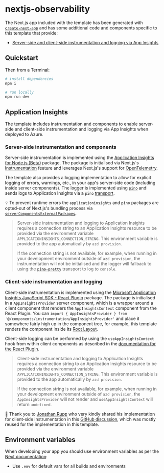 
# nextjs-observability


The Next.js app included with the template has been generated with [`create-next-app`](https://nextjs.org/docs/getting-started/installation#automatic-installation) and has some additional code and components specific to this template that provide:

* [Server-side and client-side instrumentation and logging via App Insights](#application-insights)

## Quickstart

Then from a Terminal:

```bash
# install dependencies
npm i

# run locally
npm run dev

```




## Application Insights

The template includes instrumentation and components to enable server-side and client-side instrumentation and logging via App Insights when deployed to Azure.

### Server-side instrumentation and components

Server-side instrumentation is implemented using the [Application Insights for Node.js (Beta)](https://github.com/microsoft/ApplicationInsights-node.js/tree/beta) package. The package is initialised via Next.js's [Instrumentation](https://nextjs.org/docs/app/building-your-application/optimizing/instrumentation) feature and leverages Next.js's support for [OpenTelemetry](https://nextjs.org/docs/app/building-your-application/optimizing/open-telemetry).

The template also provides a logging implementation to allow for explicit logging of errors, warnings, etc., in your app's server-side code (including inside server components). The logger is implemented using [`pino`](https://getpino.io/) and sends logs to Application Insights via a `pino` [transport](https://github.com/CMeeg/pino-appinsights-transport).

💡 To prevent runtime errors the `applicationinsights` and `pino` packages are opted-out of Next.js's bundling process via [`serverComponentsExternalPackages`](https://nextjs.org/docs/app/api-reference/next-config-js/serverComponentsExternalPackages).

> Server-side instrumentation and logging to Application Insights requires a connection string to an Application Insights resource to be provided via the environment variable `APPLICATIONINSIGHTS_CONNECTION_STRING`. This environment variable is provided to the app automatically by `azd provision`.
>
> If the connection string is not available, for example, when running in your development environment outside of `azd provision`, the instrumentation will not be initialised and the logger will fallback to using the [`pino-pretty`](https://github.com/pinojs/pino-pretty) transport to log to `console`.

### Client-side instrumentation and logging

Client-side instrumentation is implemented using the [Microsoft Application Insights JavaScript SDK - React Plugin](https://github.com/microsoft/applicationinsights-react-js) package. The package is initialised in a `AppInsightsProvider` server component, which is a wrapper around a client component that renders the `AppInsightsContext` component from the React Plugin. You can `import { AppInsightsProvider } from '@/components/instrumentation/AppInsightsProvider'` and place it somewhere fairly high up in the component tree, for example, this template renders the component inside its [Root Layout](https://nextjs.org/docs/app/building-your-application/routing/pages-and-layouts#root-layout-required).

Client-side logging can be performed by using the `useAppInsightsContext` hook from within client components as described in the [documentation for the React Plugin](https://learn.microsoft.com/en-gb/azure/azure-monitor/app/javascript-framework-extensions?tabs=react#use-application-insights-with-react-context).

> Client-side instrumentation and logging to Application Insights requires a connection string to an Application Insights resource to be provided via the environment variable `APPLICATIONINSIGHTS_CONNECTION_STRING`. This environment variable is provided to the app automatically by `azd provision`.
>
> If the connection string is not available, for example, when running in your development environment outside of `azd provision`, the `AppInsightsProvider` will not render and `useAppInsightsContext` will return `undefined`.

🙏 Thank you to [Jonathan Rupp](https://github.com/jorupp) who very kindly shared his implementation for client-side instrumentation in this [GitHub discussion](https://github.com/vercel/next.js/discussions/55405#discussioncomment-7118671), which was mostly reused for the implementation in this template.

## Environment variables

When developing your app you should use environment variables as per the [Next documentation](https://nextjs.org/docs/app/building-your-application/configuring/environment-variables):

* Use `.env` for default vars for all builds and environments
